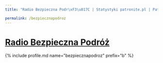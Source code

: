 ```yaml
---
title: "Radio Bezpieczna Podr\xF3\u017C | Statystyki patronite.pl | Patromierz"

permalink: /bezpiecznapodroz
---
```


# [Radio Bezpieczna Podróż](https://patronite.pl/bezpiecznapodroz)

{% include profile.md name="bezpiecznapodroz" prefix="b" %}
